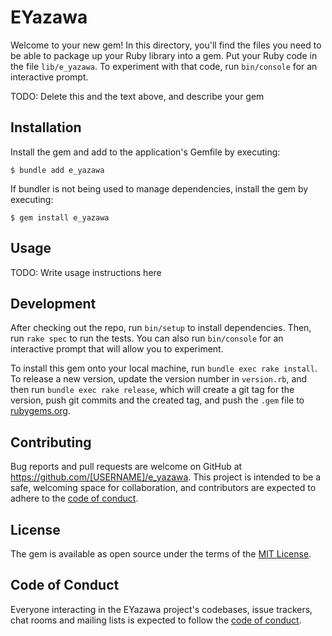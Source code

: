 # EYazawa

Welcome to your new gem! In this directory, you'll find the files you need to be able to package up your Ruby library into a gem. Put your Ruby code in the file `lib/e_yazawa`. To experiment with that code, run `bin/console` for an interactive prompt.

TODO: Delete this and the text above, and describe your gem

## Installation

Install the gem and add to the application's Gemfile by executing:

    $ bundle add e_yazawa

If bundler is not being used to manage dependencies, install the gem by executing:

    $ gem install e_yazawa

## Usage

TODO: Write usage instructions here

## Development

After checking out the repo, run `bin/setup` to install dependencies. Then, run `rake spec` to run the tests. You can also run `bin/console` for an interactive prompt that will allow you to experiment.

To install this gem onto your local machine, run `bundle exec rake install`. To release a new version, update the version number in `version.rb`, and then run `bundle exec rake release`, which will create a git tag for the version, push git commits and the created tag, and push the `.gem` file to [rubygems.org](https://rubygems.org).

## Contributing

Bug reports and pull requests are welcome on GitHub at https://github.com/[USERNAME]/e_yazawa. This project is intended to be a safe, welcoming space for collaboration, and contributors are expected to adhere to the [code of conduct](https://github.com/[USERNAME]/e_yazawa/blob/main/CODE_OF_CONDUCT.md).

## License

The gem is available as open source under the terms of the [MIT License](https://opensource.org/licenses/MIT).

## Code of Conduct

Everyone interacting in the EYazawa project's codebases, issue trackers, chat rooms and mailing lists is expected to follow the [code of conduct](https://github.com/[USERNAME]/e_yazawa/blob/main/CODE_OF_CONDUCT.md).
